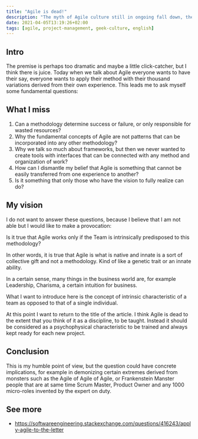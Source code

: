 ```yaml
---
title: "Agile is dead!"
description: "The myth of Agile culture still in ongoing fall down, the only cases of success are due to highly qualified people who would have been successful regardless of the methodology"
date: 2021-04-05T13:19:26+02:00
tags: [agile, project-management, geek-culture, english]
---
```


## Intro

The premise is perhaps too dramatic and maybe a little click-catcher, but I think there is juice. 
Today when we talk about Agile everyone wants to have their say, everyone wants to apply their method 
with their thousand variations derived from their own experience. This leads me to ask myself some fundamental questions:

## What I miss

1. Can a methodology determine success or failure, or only responsible for wasted resources?
2. Why the fundamental concepts of Agile are not patterns that can be incorporated into any other methodology?
3. Why we talk so much about frameworks, but then we never wanted to create tools with interfaces that can be connected with any method and organization of work?
4. How can I dismantle my belief that Agile is something that cannot be easily transferred from one experience to another? 
5. Is it something that only those who have the vision to fully realize can do?

## My vision

I do not want to answer these questions, because I believe that I am not able but I would like to make a provocation:

Is it true that Agile works only if the Team is intrinsically predisposed to this methodology?

In other words, it is true that Agile is what is native and innate is a sort of collective gift and not a methodology. Kind of like a genetic trait or an innate ability.

In a certain sense, many things in the business world are, for example Leadership, Charisma, a certain intuition for business.

What I want to introduce here is the concept of intrinsic characteristic of a team as opposed to that of a single individual.

At this point I want to return to the title of the article. I think Agile is dead to the extent that you think of it as a discipline, to be taught. Instead it should be considered as a psychophysical characteristic to be trained and always kept ready for each new project.

## Conclusion

This is my humble point of view, but the question could have concrete implications, for example in demonizing certain extremes derived from monsters such as the Agile of Agile of Agile, or Frankenstein Manster people that are at same time Scrum Master, Product Owner and any 1000 micro-roles invented by the expert on duty.

## See more
- <https://softwareengineering.stackexchange.com/questions/416243/apply-agile-to-the-letter>
